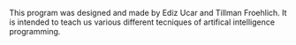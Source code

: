 This program was designed and made by Ediz Ucar and Tillman Froehlich. It is intended to teach us various different tecniques of artifical
intelligence programming.

